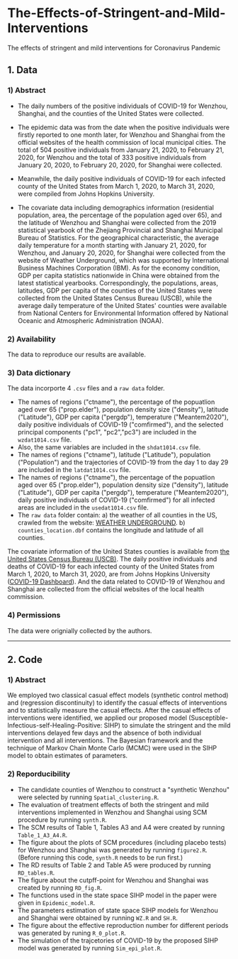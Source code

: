 # The-Effects-of-Stringent-and-Mild-Interventions
The effects of stringent and mild interventions for Coronavirus Pandemic

## 1.  Data
### 1) Abstract

- The daily numbers of the positive individuals of COVID-19 for Wenzhou, Shanghai, 
and the counties of the United States were collected. 

- The epidemic data was from the date when the positive individuals were firstly reported to one month later, 
for Wenzhou and Shanghai from the official websites of the health commission of local municipal cities. The total of 504 positive individuals from January 21, 2020,
to February 21, 2020, for Wenzhou and the total of 333 positive individuals from January 20, 2020, to February 20, 2020, for Shanghai were collected.

- Meanwhile, the daily positive individuals of COVID-19 for each infected county of the United States from March 1, 2020, to March 31, 2020, were compiled from Johns Hopkins University. 

- The covariate data including demographics information (residential population, area, the percentage of the population aged over 65), and the latitude of Wenzhou and Shanghai were collected from the 2019 statistical yearbook of the Zhejiang Provincial and Shanghai Municipal Bureau of Statistics. For the geographical characteristic, the average daily temperature for a month starting with January 21, 2020, for Wenzhou, and January 20, 2020, for Shanghai were collected from the website of Weather Underground, which was supported by International Business Machines Corporation (IBM). As for the economy condition, GDP per capita statistics nationwide in China were obtained from the latest statistical yearbooks. Correspondingly, the populations, areas, latitudes, GDP per capita of the counties of the United States were collected from the United States Census Bureau (USCB), while the average daily temperature of the United States' counties were available from National Centers for Environmental Information offered by National Oceanic and Atmospheric Administration (NOAA). 

### 2) Availability
The data to reproduce our results are available.

### 3) Data dictionary
The data incorporte 4 `.csv` files and a `raw data` folder.
- The names of regions ("ctname"), the percentage of the popuatlion aged over 65 ("prop.elder"), population density size ("density"), latitude ("Latitude"), GDP per capita ("pergdp"), temperature ("Meantem2020"), daily positive individuals of COVID-19 ("comfirmed"), and the selected principal components ("pc1", "pc2","pc3") are included in the `wzdat1014.csv` file. 
- Also, the same variables are included in the `shdat1014.csv` file. 
- The names of regions ("ctname"), latitude ("Latitude"), population ("Population") and the trajectories of COVID-19 from the day 1 to day 29 are included in the `latdat1014.csv` file. 
- The names of regions ("ctname"), the percentage of the popuatlion aged over 65 ("prop.elder"), population density size ("density"), latitude ("Latitude"), GDP per capita ("pergdp"), temperature ("Meantem2020"), daily positive individuals of COVID-19 ("comfirmed") for all infected areas are included in the `usedat1014.csv` file. 
- The `raw data` folder contain: a) the weather of all counties in the US, crawled from the website: [WEATHER UNDERGROUND](https://www.wunderground.com/history). b) `counties_location.dbf` contains the longitude and latitude of all counties.

The covariate information of the United States counties is available from [the United States Census Bureau (USCB)](https://www.census.gov/). The daily positive individuals and deaths of COVID-19 for each infected county of the United States from March 1, 2020, to March 31, 2020, are from Johns Hopkins University ([COVID-19 Dashboard](https://coronavirus.jhu.edu/map.html)). And the data related to COVID-19 of Wenzhou and Shanghai are collected from the official websites of the local health commission.

### 4) Permissions
The data were orignially collected by the authors.

----
## 2. Code
### 1) Abstract
We employed two classical casual effect models (synthetic control method) and (regression discontinuity) to identify the casual effects of interventions and to statistically measure the casual effects. After the casual effects of interventions were identified, we applied our proposed model (Susceptible-Infectious-self-Healing-Positive: SIHP) to simulate the stringent and the mild interventions delayed few days and the absence of both individual intervention and all interventions. The Bayesian framework and the technique of Markov Chain Monte Carlo (MCMC) were used in the SIHP model to obtain estimates of parameters.

### 2) Reporducibility
- The candidate counties of Wenzhou to construct a "synthetic Wenzhou" were selected by running `Spatial_clustering.R`. 
- The evaluation of treatment effects of both the stringent and mild interventions implemented in Wenzhou and Shanghai using SCM procedure by running `synth.R`.
- The SCM results of Table 1, Tables A3 and A4 were created by running `Table_1_A3_A4.R`. 
- The figure about the plots of SCM procedures (including placebo tests) for Wenzhou and Shanghai was generated by running `figure2.R`. (Before running this code, `synth.R` needs to be run first.) 
- The RD results of Table 2 and Table A5 were produced by running `RD_tables.R`. 
- The figure about the cutpff-point for Wenzhou and Shanghai was created by running `RD_fig.R`.
- The functions used in the state space SIHP model in the paper were given in `Epidemic_model.R`.
- The parameters estimation of state space SIHP models for Wenzhou and Shanghai were obtained by running `WZ.R` and `SH.R`.
- The figure about the effective reproduction number for different periods was generated  by runing `R_0_plot.R`.
- The simulation of the trajcetories of COVID-19 by the proposed SIHP model was generated by running `Sim_epi_plot.R`.
